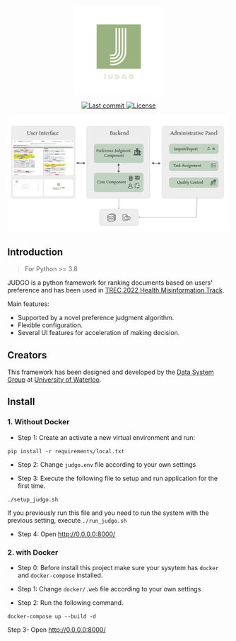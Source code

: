 <p align="center">
  <img width=200 src="./figures/icon.png">
</p>


<div align="center"><p>
    <a href="https://github.com/judgo-system/judgo/pulse">
      <img alt="Last commit" src="https://img.shields.io/github/last-commit/judgo-system/judgo"/>
    </a>
    <a href="https://github.com/judgo-system/judgo/blob/main/LICENSE">
      <img src="https://img.shields.io/github/license/judgo-system/judgo?style=flat-square&logo=MIT&label=License" alt="License"
    />
    </a>
</p>

</div>


![](./figures/judgo-overview.png)


## Introduction

> For Python >= 3.8

JUDGO is a python framework for ranking documents based on users' preference and has been used in [TREC 2022 Health Misinformation Track](https://trec-health-misinfo.github.io).

Main features:
 - Supported by a novel preference judgment algorithm.
 - Flexible configuration.
 - Several UI features for acceleration of making decision.
 
 
## Creators

This framework has been designed and developed by the [Data System Group](https://uwaterloo.ca/data-systems-group/) at [University of Waterloo](https://uwaterloo.ca/). 

## Install

### 1. Without Docker

- Step 1: Create an activate a new virtual environment and run:

```
pip install -r requirements/local.txt
```

- Step 2:  Change `judgo.env` file according to your own settings

- Step 3: Execute the following file to setup and run application for the first time.

```
./setup_judgo.sh
```
If you previously run this file and you need to run the system with the previous setting, execute ```./run_judgo.sh```

- Step 4: Open http://0.0.0.0:8000/





### 2. with Docker

 - Step 0: Before install this project make sure your sysytem has `docker` and `docker-compose` installed.

 - Step 1:  Change `docker/.web` file according to your own settings

 - Step 2: Run the following command.

  ```
  docker-compose up --build -d 
  ```

  Step 3- Open http://0.0.0.0:8000/



